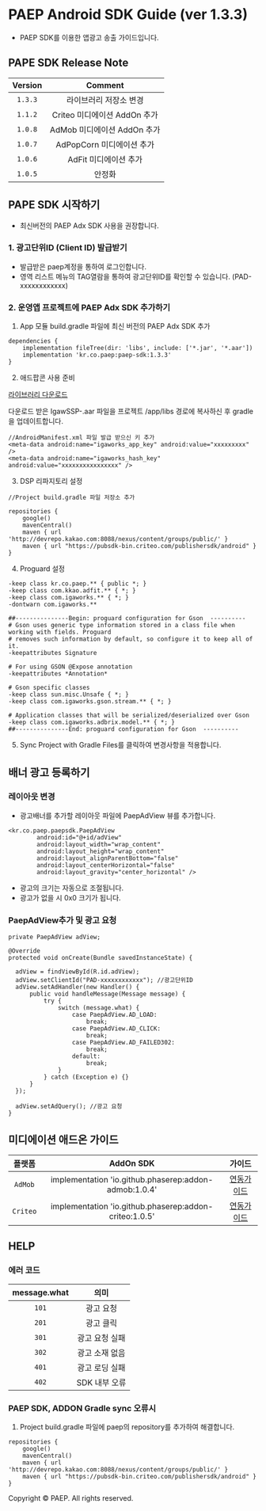 # PAEP Android SDK Guide (ver 1.3.3)

* PAEP SDK를 이용한 앱광고 송출 가이드입니다.

## PAPE SDK Release Note
| Version | Comment |
|:---:|:---:|
| `1.3.3` | 라이브러리 저장소 변경 |
| `1.1.2` | Criteo 미디에이션 AddOn 추가 |
| `1.0.8` | AdMob 미디에이션 AddOn 추가 |
| `1.0.7` | AdPopCorn 미디에이션 추가 |
| `1.0.6` | AdFit 미디에이션 추가 |
| `1.0.5` | 안정화 |

## PAPE SDK 시작하기
* 최신버전의 PAEP Adx SDK 사용을 권장합니다.

### 1. 광고단위ID (Client ID) 발급받기
* 발급받은 paep계정을 통하여 로그인합니다.
* 영역 리스트 메뉴의 TAG열람을 통하여 광고단위ID를 확인할 수 있습니다. (PAD-xxxxxxxxxxxx)

### 2. 운영앱 프로젝트에 PAEP Adx SDK 추가하기
1. App 모듈 build.gradle 파일에 최신 버전의 PAEP Adx SDK 추가
```
dependencies {
    implementation fileTree(dir: 'libs', include: ['*.jar', '*.aar'])
    implementation 'kr.co.paep:paep-sdk:1.3.3'
}
```

2. 애드팝콘 사용 준비

[라이브러리 다운로드](https://github.com/phaserep/paep-android-sdk/blob/master/IgawSSP_v2.2.9a.aar?raw=true)

다운로드 받은 IgawSSP-.aar 파일을 프로젝트 /app/libs 경로에 복사하신 후 gradle 을 업데이트합니다.

```
//AndroidManifest.xml 파일 발급 받으신 키 추가
<meta-data android:name="igaworks_app_key" android:value="xxxxxxxxx" />
<meta-data android:name="igaworks_hash_key" android:value="xxxxxxxxxxxxxxxx" />
```

3. DSP 리파지토리 설정
```
//Project build.gradle 파일 저장소 추가

repositories {
    google()
    mavenCentral()
    maven { url 'http://devrepo.kakao.com:8088/nexus/content/groups/public/' }
    maven { url "https://pubsdk-bin.criteo.com/publishersdk/android" }
}
```

4. Proguard 설정
```
-keep class kr.co.paep.** { public *; }
-keep class com.kkao.adfit.** { *; }
-keep class com.igaworks.** { *; }
-dontwarn com.igaworks.**

##---------------Begin: proguard configuration for Gson  ----------
# Gson uses generic type information stored in a class file when working with fields. Proguard
# removes such information by default, so configure it to keep all of it.
-keepattributes Signature

# For using GSON @Expose annotation
-keepattributes *Annotation*

# Gson specific classes
-keep class sun.misc.Unsafe { *; }
-keep class com.igaworks.gson.stream.** { *; }

# Application classes that will be serialized/deserialized over Gson
-keep class com.igaworks.adbrix.model.** { *; }
##---------------End: proguard configuration for Gson  ----------

```

5. Sync Project with Gradle Files를 클릭하여 변경사항을 적용합니다.


## 배너 광고 등록하기
### 레이아웃 변경
* 광고배너를 추가할 레이아웃 파일에 PaepAdView 뷰를 추가합니다.

```
<kr.co.paep.paepsdk.PaepAdView
        android:id="@+id/adView"
        android:layout_width="wrap_content"
        android:layout_height="wrap_content"
        android:layout_alignParentBottom="false"
        android:layout_centerHorizontal="false"
        android:layout_gravity="center_horizontal" />

```
        
* 광고의 크기는 자동으로 조절됩니다.
* 광고가 없을 시 0x0 크기가 됩니다.

### PaepAdView추가 및 광고 요청

```
private PaepAdView adView;

@Override
protected void onCreate(Bundle savedInstanceState) {

  adView = findViewById(R.id.adView);
  adView.setClientId("PAD-xxxxxxxxxxxx"); //광고단위ID
  adView.setAdHandler(new Handler() {
      public void handleMessage(Message message) {
          try {
              switch (message.what) {
                  case PaepAdView.AD_LOAD:
                      break;
                  case PaepAdView.AD_CLICK:
                      break;
                  case PaepAdView.AD_FAILED302:
                      break;                      
                  default:
                      break;
              }
          } catch (Exception e) {}
      }
  });

  adView.setAdQuery(); //광고 요청
}
```

## 미디에이션 애드온 가이드
| 플랫폼 | AddOn SDK | 가이드 |
|:---:|:---:|:---:|
| `AdMob` | implementation 'io.github.phaserep:addon-admob:1.0.4' | [연동가이드](https://github.com/phaserep/paep-android-sdk/blob/master/admob.md) |
| `Criteo` | implementation 'io.github.phaserep:addon-criteo:1.0.5' | [연동가이드](https://github.com/phaserep/paep-android-sdk/blob/master/criteo.md) |

## HELP
### 에러 코드
| message.what | 의미 |
|:---:|:---:|
| `101` | 광고 요청 |
| `201` | 광고 클릭 |
| `301` | 광고 요청 실패 |
| `302` | 광고 소재 없음 |
| `401` | 광고 로딩 실패 |
| `402` | SDK 내부 오류 |

### PAEP SDK, ADDON Gradle sync 오류시
1. Project build.gradle 파일에 paep의 repository를 추가하여 해결합니다.
```
repositories {
    google()
    mavenCentral()
    maven { url 'http://devrepo.kakao.com:8088/nexus/content/groups/public/' }
    maven { url "https://pubsdk-bin.criteo.com/publishersdk/android" }
}
```

    
Copyright © PAEP. All rights reserved.
